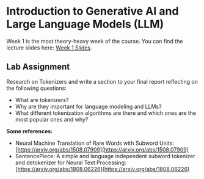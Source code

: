 # Introduction to Generative AI and Large Language Models (LLM)

Week 1 is the most theory-heavy week of the course. You can find the lecture slides here: [Week 1 Slides](https://github.com/Helsinki-NLP/LLM-course-2025/blob/main/week-1/LLM-Course%20Lecture%201.pdf).

## Lab Assignment

Research on Tokenizers and write a section to your final report reflecting on the following questions:
* What are tokenizers?
* Why are they important for language modeling and LLMs?
* What different tokenization algorithms are there and which ones are the most popular ones and why?

**Some references:**
* Neural Machine Translation of Rare Words with Subword Units: 
[https://arxiv.org/abs/1508.07909](https://arxiv.org/abs/1508.07909)
* SentencePiece: A simple and language independent subword tokenizer and detokenizer for Neural Text Processing: 
[https://arxiv.org/abs/1808.06226](https://arxiv.org/abs/1808.06226)
